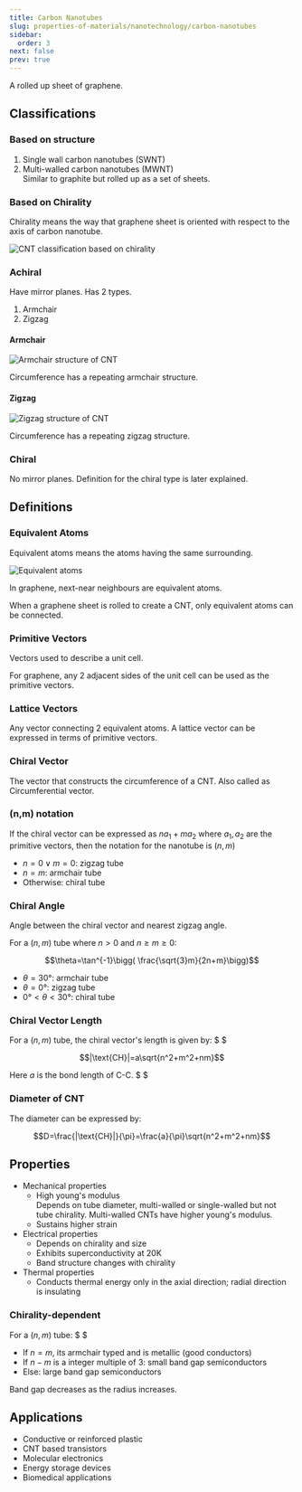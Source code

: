 ```yaml
---
title: Carbon Nanotubes
slug: properties-of-materials/nanotechnology/carbon-nanotubes
sidebar:
  order: 3
next: false
prev: true
---
```


A rolled up sheet of graphene.

## Classifications

### Based on structure

1. Single wall carbon nanotubes (SWNT)
2. Multi-walled carbon nanotubes (MWNT)  
   Similar to graphite but rolled up as a set of sheets.

### Based on Chirality

Chirality means the way that graphene sheet is oriented with respect to the axis
of carbon nanotube.

![CNT classification based on chirality](/props/nano/cnt-chirality-types.jpg)

### Achiral

Have mirror planes. Has 2 types.

1. Armchair
2. Zigzag

#### Armchair

![Armchair structure of CNT](/props/nano/armchair-structure.jpg)

Circumference has a repeating armchair structure.

#### Zigzag

![Zigzag structure of CNT](/props/nano/zigzag-structure.jpg)

Circumference has a repeating zigzag structure.

### Chiral

No mirror planes. Definition for the chiral type is later explained.

## Definitions

### Equivalent Atoms

Equivalent atoms means the atoms having the same surrounding.

![Equivalent atoms](/props/nano/equivalent-atoms.jpg)

In graphene, next-near neighbours are equivalent atoms.

When a graphene sheet is rolled to create a CNT, only equivalent atoms can be
connected.

### Primitive Vectors

Vectors used to describe a unit cell.

For graphene, any 2 adjacent sides of the unit cell can be used as the primitive
vectors.

### Lattice Vectors

Any vector connecting 2 equivalent atoms. A lattice vector can be expressed in
terms of primitive vectors.

### Chiral Vector

The vector that constructs the circumference of a CNT. Also called as
Circumferential vector.

### (n,m) notation

If the chiral vector can be expressed as $na_1 + ma_2$ where $a_1,a_2$ are the
primitive vectors, then the notation for the nanotube is $(n,m)$

- $n=0 \lor m =0$: zigzag tube
- $n=m$: armchair tube
- Otherwise: chiral tube

### Chiral Angle

Angle between the chiral vector and nearest zigzag angle.

For a $(n,m)$ tube where $n>0$ and $n\ge m\ge 0$:

```math
\theta=\tan^{-1}\bigg( \frac{\sqrt{3}m}{2n+m}\bigg)
```

- $\theta=30°$: armchair tube
- $\theta=0°$: zigzag tube
- $0°<\theta<30°$: chiral tube

### Chiral Vector Length

For a $(n,m)$ tube, the chiral vector's length is given by: $ $

```math
|\text{CH}|=a\sqrt{n^2+m^2+nm}
```

Here $a$ is the bond length of C-C. $ $

### Diameter of CNT

The diameter can be expressed by:

```math
D=\frac{|\text{CH}|}{\pi}=\frac{a}{\pi}\sqrt{n^2+m^2+nm}
```

## Properties

- Mechanical properties
  - High young's modulus  
    Depends on tube diameter, multi-walled or single-walled but not tube
    chirality. Multi-walled CNTs have higher young's modulus.
  - Sustains higher strain
- Electrical properties
  - Depends on chirality and size
  - Exhibits superconductivity at $20\text{K}$
  - Band structure changes with chirality
- Thermal properties
  - Conducts thermal energy only in the axial direction; radial direction is
    insulating

### Chirality-dependent

For a $(n,m)$ tube: $ $

- If $n=m$, its armchair typed and is metallic (good conductors)
- If $n-m$ is a integer multiple of $3$: small band gap semiconductors
- Else: large band gap semiconductors

Band gap decreases as the radius increases.

## Applications

- Conductive or reinforced plastic
- CNT based transistors
- Molecular electronics
- Energy storage devices
- Biomedical applications
